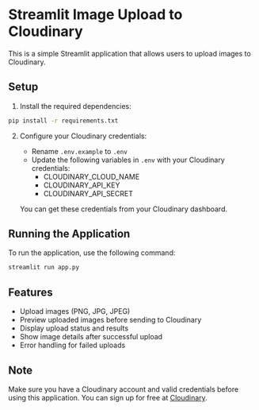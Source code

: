 # Streamlit Image Upload to Cloudinary

This is a simple Streamlit application that allows users to upload images to Cloudinary.

## Setup

1. Install the required dependencies:
```bash
pip install -r requirements.txt
```

2. Configure your Cloudinary credentials:
   - Rename `.env.example` to `.env`
   - Update the following variables in `.env` with your Cloudinary credentials:
     - CLOUDINARY_CLOUD_NAME
     - CLOUDINARY_API_KEY
     - CLOUDINARY_API_SECRET

   You can get these credentials from your Cloudinary dashboard.

## Running the Application

To run the application, use the following command:
```bash
streamlit run app.py
```

## Features

- Upload images (PNG, JPG, JPEG)
- Preview uploaded images before sending to Cloudinary
- Display upload status and results
- Show image details after successful upload
- Error handling for failed uploads

## Note

Make sure you have a Cloudinary account and valid credentials before using this application. You can sign up for free at [Cloudinary](https://cloudinary.com/). 